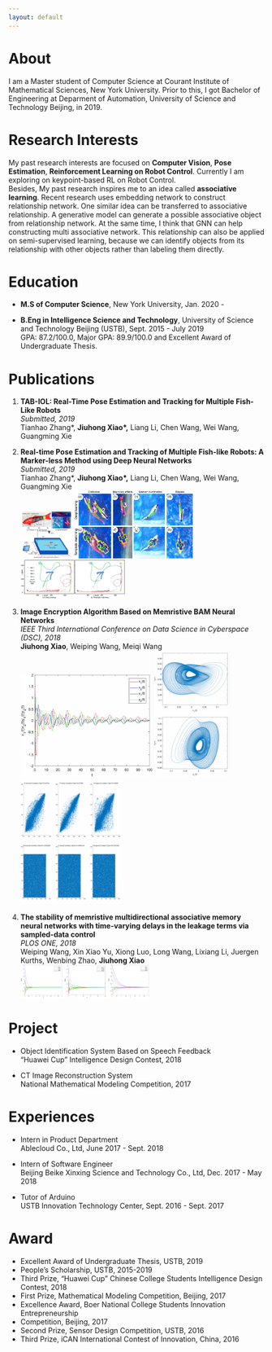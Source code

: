 ```yaml
---
layout: default
---
```


# About		

I am a Master student of Computer Science at Courant Institute of Mathematical Sciences, New York University. Prior to this, I got Bachelor of Engineering at Deparment of Automation, University of Science and Technology Beijing, in 2019.

# Research Interests

My past research interests are focused on **Computer Vision**, **Pose Estimation**, **Reinforcement Learning on Robot Control**. Currently I am exploring on keypoint-based RL on Robot Control.  
Besides, My past research inspires me to an idea called **associative learning**. Recent research uses embedding network to construct relationship network. One similar idea can be transferred to associative relationship. A generative model can generate a possible associative object from relationship network. At the same time, I think that GNN can help constructing multi associative network. This relationship can also be applied on semi-supervised learning, because we can identify objects from its relationship with other objects rather than labeling them directly. 
# Education

* **M.S of Computer Science**, New York University, Jan. 2020 -     

* **B.Eng in Intelligence Science and Technology**, University of Science and Technology Beijing (USTB), Sept. 2015 - July 2019  
    GPA: 87.2/100.0, Major GPA: 89.9/100.0 and Excellent Award of Undergraduate Thesis.

# Publications

1. **TAB-IOL: Real-Time Pose Estimation and Tracking for Multiple Fish-Like Robots**  
    *Submitted, 2019*  
    Tianhao Zhang*, **Jiuhong Xiao\*,** Liang Li, Chen Wang, Wei Wang, Guangming Xie  
    
2. **Real-time Pose Estimation and Tracking of Multiple Fish-like Robots: A Marker-less Method using Deep Neural Networks**  
    *Submitted, 2019*  
    Tianhao Zhang*, **Jiuhong Xiao\*,** Liang Li, Chen Wang, Wei Wang, Guangming Xie  
     <img src="./assets/images/ICRA_robotPlatform_page.jpg" alt="Network" style="zoom:10%;" /> <img src="./assets/images/ICRA_resultTrackingChallenge_page.jpg" alt="Network" style="zoom:50%;" /> <img src="./assets/images/ICRA_resultTracking_page.jpg" alt="Network" style="zoom:20%;" />
    
3. **Image Encryption Algorithm Based on Memristive BAM Neural Networks**  
    *IEEE Third International Conference on Data Science in Cyberspace (DSC), 2018*  
    **Jiuhong Xiao**, Weiping Wang, Meiqi Wang  
    <img src="./assets/images/4.gif" alt="Network" style="zoom:35%;" /> <img src="./assets/images/5.gif" alt="Network" style="zoom:45%;" /> <img src="./assets/images/6.gif" alt="Network" style="zoom:45%;" />
    
4. **The stability of memristive multidirectional associative memory neural networks with time-varying delays in the leakage terms via sampled-data control**  
    *PLOS ONE, 2018*  
    Weiping Wang, Xin Xiao Yu, Xiong Luo, Long Wang, Lixiang Li, Juergen Kurths, Wenbing Zhao, **Jiuhong Xiao**  
    <img src="./assets/images/1.PNG" alt="Network" style="zoom:8%;" /> <img src="./assets/images/2.PNG" alt="Network" style="zoom:8%;" /> <img src="./assets/images/3.PNG" alt="Network" style="zoom:8%;" />
    
# Project

* Object Identification System Based on Speech Feedback  
    “Huawei Cup” Intelligence Design Contest, 2018
    
* CT Image Reconstruction System  
    National Mathematical Modeling Competition, 2017

# Experiences

* Intern in Product Department  
    Ablecloud Co., Ltd, June 2017 - Sept. 2018
    
* Intern of Software Engineer  
    Beijing Beike Xinxing Science and Technology Co., Ltd, Dec. 2017 - May 2018   
    
* Tutor of Arduino  
    USTB Innovation Technology Center, Sept. 2016 - Sept. 2017

# Award

* Excellent Award of Undergraduate Thesis, USTB, 2019
* People’s Scholarship, USTB, 2015-2019
* Third Prize, “Huawei Cup” Chinese College Students Intelligence Design Contest, 2018
* First Prize, Mathematical Modeling Competition, Beijing, 2017
* Excellence Award, Boer National College Students Innovation Entrepreneurship 
* Competition, Beijing, 2017
* Second Prize, Sensor Design Competition, USTB, 2016
* Third Prize, iCAN International Contest of Innovation, China, 2016